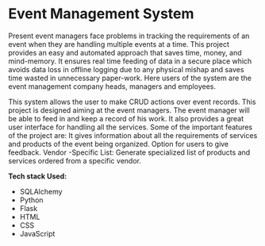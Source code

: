 # Event Management System


Present event managers face problems in tracking the requirements of an event when they are handling multiple events at a time. This project provides an easy and automated approach that saves time, money, and mind-memory. It ensures real time feeding of data in a secure place which avoids data loss in offline logging due to any physical mishap and saves time wasted in unnecessary paper-work. Here users of the system are the event management company heads, managers and employees.

This system allows the user to make CRUD actions over event records. This project is designed aiming at the event managers. The event manager will be able to feed in and keep a record of his work. It also provides a great user interface for handling all the services. Some of the important features of the project are:
It gives information about all the requirements of services and products of the event being organized. 
Option for users to give feedback.
Vendor -Specific List: Generate specialized list of products and services ordered from a specific vendor.

**Tech stack Used:** 
* SQLAlchemy
* Python
* Flask
* HTML
* CSS
* JavaScript

